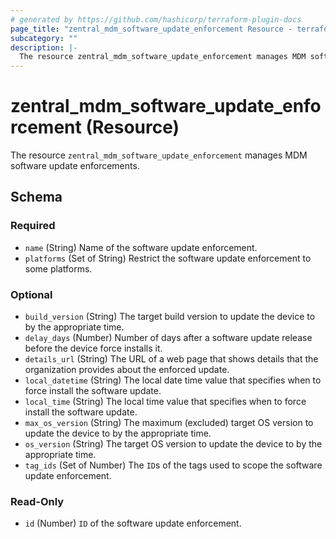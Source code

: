 ```yaml
---
# generated by https://github.com/hashicorp/terraform-plugin-docs
page_title: "zentral_mdm_software_update_enforcement Resource - terraform-provider-zentral"
subcategory: ""
description: |-
  The resource zentral_mdm_software_update_enforcement manages MDM software update enforcements.
---
```


# zentral_mdm_software_update_enforcement (Resource)

The resource `zentral_mdm_software_update_enforcement` manages MDM software update enforcements.



<!-- schema generated by tfplugindocs -->
## Schema

### Required

- `name` (String) Name of the software update enforcement.
- `platforms` (Set of String) Restrict the software update enforcement to some platforms.

### Optional

- `build_version` (String) The target build version to update the device to by the appropriate time.
- `delay_days` (Number) Number of days after a software update release before the device force installs it.
- `details_url` (String) The URL of a web page that shows details that the organization provides about the enforced update.
- `local_datetime` (String) The local date time value that specifies when to force install the software update.
- `local_time` (String) The local time value that specifies when to force install the software update.
- `max_os_version` (String) The maximum (excluded) target OS version to update the device to by the appropriate time.
- `os_version` (String) The target OS version to update the device to by the appropriate time.
- `tag_ids` (Set of Number) The `ID`s of the tags used to scope the software update enforcement.

### Read-Only

- `id` (Number) `ID` of the software update enforcement.
